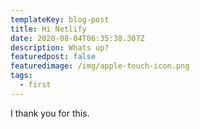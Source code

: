 ```yaml
---
templateKey: blog-post
title: Hi Netlify
date: 2020-08-04T06:35:38.307Z
description: Whats up?
featuredpost: false
featuredimage: /img/apple-touch-icon.png
tags:
  - first
---
```

I thank you for this.